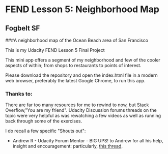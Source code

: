 # FEND Lesson 5: Neighborhood Map
## Fogbelt SF 
###A neighborhood map of the Ocean Beach area of San Francisco


This is my Udacity FEND Lesson 5 Final Project

This mini app offers a segment of my neighborhood and few of the cooler aspects of within; from shops to restaurants to points of interest.

Please download the repository and open the index.html file in a modern web browser, preferably the latest Google Chrome, to run this app.

### Thanks to:
There are far too many resources for me to rewind to now, but Stack Overflow,"You are my friend". Udacity Discussion forums threads on the topic were very helpful as was rewatching a few videos as well as running back through some of the exercises.

I do recall a few specific "Shouts out":

* Andrew R - Udacity Forum Mentor - BIG UPS! to Andrew for all his help, insight and encouragement: particularly, [this thread](https://discussions.udacity.com/t/yelp-api-oauth-issue/40606/12). 

